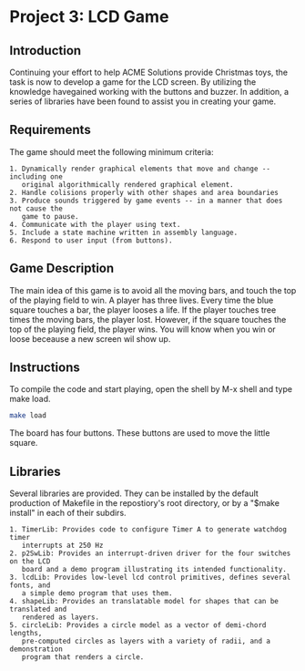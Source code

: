 # Project 3: LCD Game

## Introduction
Continuing your effort to help ACME Solutions provide Christmas toys, the
task is now to develop a game for the LCD screen. By utilizing the
knowledge havegained working with the buttons and buzzer. In addition, a
series of libraries have been found to assist you in creating your game.

## Requirements
The game should meet the following minimum criteria:

    1. Dynamically render graphical elements that move and change -- including one
       original algorithmically rendered graphical element.
    2. Handle colisions properly with other shapes and area boundaries
    3. Produce sounds triggered by game events -- in a manner that does not cause the
       game to pause.
    4. Communicate with the player using text.
    5. Include a state machine written in assembly language.
    6. Respond to user input (from buttons).

## Game Description
The main idea of this game is to avoid all the moving bars, and touch the top
of the playing field to win. A player has three lives. Every time the blue
square touches a bar, the player looses a life. If the player touches tree
times the moving bars, the player lost. However, if the square touches the top
of the playing field, the player wins. You will know when you win or loose
beceause a new screen wil show up.

## Instructions
To compile the code and start playing, open the shell by M-x shell and type
make load.
```bash
make load
```

The board has four buttons. These buttons are used to move the little square.

## Libraries
Several libraries are provided.
They can be installed by the default production of Makefile in the
repostiory's root directory, or by a "$make install" in each of their subdirs.

    1. TimerLib: Provides code to configure Timer A to generate watchdog timer
       interrupts at 250 Hz
    2. p2SwLib: Provides an interrupt-driven driver for the four switches on the LCD
       board and a demo program illustrating its intended functionality.
    3. lcdLib: Provides low-level lcd control primitives, defines several fonts, and
       a simple demo program that uses them.
    4. shapeLib: Provides an translatable model for shapes that can be translated and
       rendered as layers.
    5. circleLib: Provides a circle model as a vector of demi-chord lengths,
       pre-computed circles as layers with a variety of radii, and a demonstration
       program that renders a circle.
